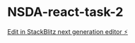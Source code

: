 # NSDA-react-task-2

[Edit in StackBlitz next generation editor ⚡️](https://stackblitz.com/~/github.com/Semirakemal/NSDA-react-task-2)